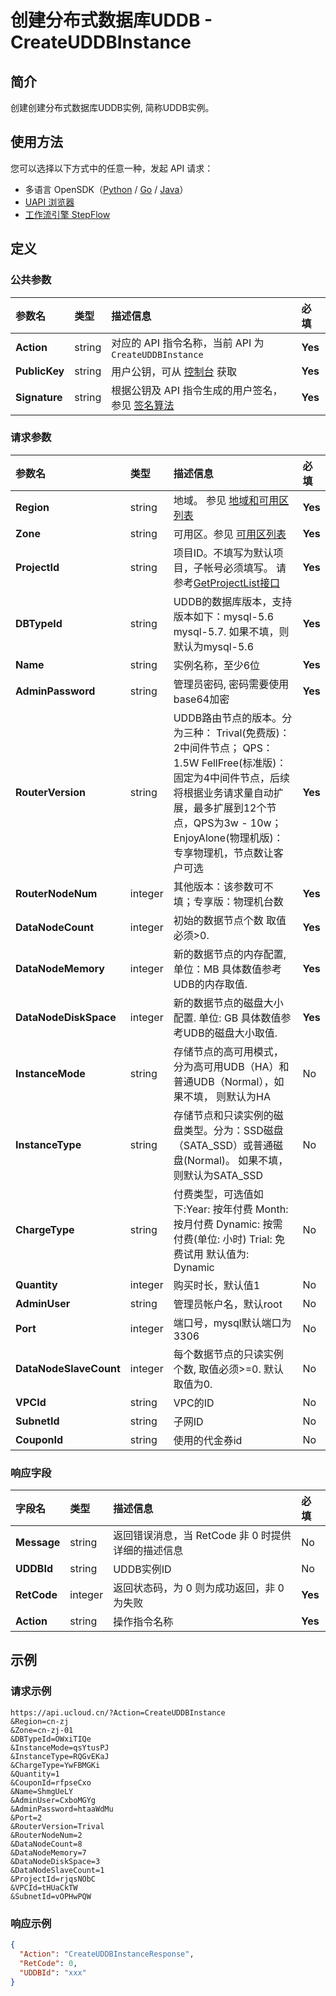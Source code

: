 # 创建分布式数据库UDDB - CreateUDDBInstance

## 简介

创建创建分布式数据库UDDB实例, 简称UDDB实例。





## 使用方法

您可以选择以下方式中的任意一种，发起 API 请求：
- 多语言 OpenSDK（[Python](https://github.com/ucloud/ucloud-sdk-python3) / [Go](https://github.com/ucloud/ucloud-sdk-go) / [Java](https://github.com/ucloud/ucloud-sdk-java)）
- [UAPI 浏览器](https://console.ucloud.cn/uapi/detail?id=CreateUDDBInstance)
- [工作流引擎 StepFlow](https://console.ucloud.cn/stepflow/manage/)

## 定义

### 公共参数

| 参数名 | 类型 | 描述信息 | 必填 |
|:---|:---|:---|:---|
| **Action**     | string  | 对应的 API 指令名称，当前 API 为 `CreateUDDBInstance`                        | **Yes** |
| **PublicKey**  | string  | 用户公钥，可从 [控制台](https://console.ucloud.cn/uapi/apikey) 获取                                             | **Yes** |
| **Signature**  | string  | 根据公钥及 API 指令生成的用户签名，参见 [签名算法](api/summary/signature.md)  | **Yes** |

### 请求参数

| 参数名 | 类型 | 描述信息 | 必填 |
|:---|:---|:---|:---|
| **Region** | string | 地域。 参见 [地域和可用区列表](api/summary/regionlist) |**Yes**|
| **Zone** | string | 可用区。参见 [可用区列表](api/summary/regionlist) |**Yes**|
| **ProjectId** | string | 项目ID。不填写为默认项目，子帐号必须填写。 请参考[GetProjectList接口](api/summary/get_project_list) |**Yes**|
| **DBTypeId** | string | UDDB的数据库版本，支持版本如下：mysql-5.6 mysql-5.7. 如果不填，则默认为mysql-5.6 |**Yes**|
| **Name** | string | 实例名称，至少6位 |**Yes**|
| **AdminPassword** | string | 管理员密码, 密码需要使用base64加密 |**Yes**|
| **RouterVersion** | string | UDDB路由节点的版本。分为三种： Trival(免费版)： 2中间件节点； QPS：1.5W FellFree(标准版)： 固定为4中间件节点，后续将根据业务请求量自动扩展，最多扩展到12个节点，QPS为3w - 10w； EnjoyAlone(物理机版)：专享物理机，节点数让客户可选 |**Yes**|
| **RouterNodeNum** | integer | 其他版本：该参数可不填；专享版：物理机台数 |**Yes**|
| **DataNodeCount** | integer | 初始的数据节点个数 取值必须>0. |**Yes**|
| **DataNodeMemory** | integer | 新的数据节点的内存配置, 单位：MB 具体数值参考UDB的内存取值. |**Yes**|
| **DataNodeDiskSpace** | integer | 新的数据节点的磁盘大小配置. 单位: GB 具体数值参考UDB的磁盘大小取值. |**Yes**|
| **InstanceMode** | string | 存储节点的高可用模式， 分为高可用UDB（HA）和普通UDB（Normal），如果不填， 则默认为HA |No|
| **InstanceType** | string | 存储节点和只读实例的磁盘类型。分为：SSD磁盘（SATA_SSD）或普通磁盘(Normal)。 如果不填，则默认为SATA_SSD |No|
| **ChargeType** | string | 付费类型，可选值如下:Year: 按年付费 Month: 按月付费 Dynamic: 按需付费(单位: 小时) Trial: 免费试用  默认值为: Dynamic |No|
| **Quantity** | integer | 购买时长，默认值1 |No|
| **AdminUser** | string | 管理员帐户名，默认root |No|
| **Port** | integer | 端口号，mysql默认端口为3306 |No|
| **DataNodeSlaveCount** | integer | 每个数据节点的只读实例个数, 取值必须>=0. 默认取值为0. |No|
| **VPCId** | string | VPC的ID |No|
| **SubnetId** | string | 子网ID |No|
| **CouponId** | string | 使用的代金券id |No|

### 响应字段

| 字段名 | 类型 | 描述信息 | 必填 |
|:---|:---|:---|:---|
| **Message** | string | 返回错误消息，当 RetCode 非 0 时提供详细的描述信息 |No|
| **UDDBId** | string | UDDB实例ID |No|
| **RetCode** | integer | 返回状态码，为 0 则为成功返回，非 0 为失败 |**Yes**|
| **Action** | string | 操作指令名称 |**Yes**|




## 示例

### 请求示例
    
```
https://api.ucloud.cn/?Action=CreateUDDBInstance
&Region=cn-zj
&Zone=cn-zj-01
&DBTypeId=OWxiTIQe
&InstanceMode=qsYtusPJ
&InstanceType=RQGvEKaJ
&ChargeType=YwFBMGKi
&Quantity=1
&CouponId=rfpseCxo
&Name=ShmgUeLY
&AdminUser=CxboMGYg
&AdminPassword=htaaWdMu
&Port=2
&RouterVersion=Trival
&RouterNodeNum=2
&DataNodeCount=8
&DataNodeMemory=7
&DataNodeDiskSpace=3
&DataNodeSlaveCount=1
&ProjectId=rjqsNObC
&VPCId=tHUaCkTW
&SubnetId=vOPHwPQW
```

### 响应示例
    
```json
{
  "Action": "CreateUDDBInstanceResponse",
  "RetCode": 0,
  "UDDBId": "xxx"
}
```




